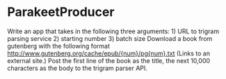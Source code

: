 # ParakeetProducer
Write an app that takes in the following three arguments:  1) URL to trigram parsing service  2) starting number  3) batch size  Download a book from gutenberg with the following format  http://www.gutenberg.org/cache/epub/{num}/pg{num}.txt (Links to an external site.)  Post the first line of the book as the title, the next 10,000 characters as the body to the trigram parser API.
